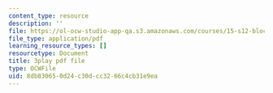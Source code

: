 ```yaml
---
content_type: resource
description: ''
file: https://ol-ocw-studio-app-qa.s3.amazonaws.com/courses/15-s12-blockchain-and-money-fall-2018/8db830650d24c30dcc3266c4cb31e9ea_7EXcHqLg7BI.pdf
file_type: application/pdf
learning_resource_types: []
resourcetype: Document
title: 3play pdf file
type: OCWFile
uid: 8db83065-0d24-c30d-cc32-66c4cb31e9ea
---
```

